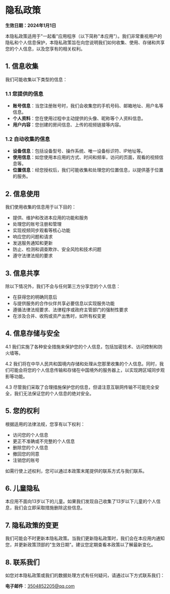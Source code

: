 # 隐私政策

**生效日期：2024年1月1日**

本隐私政策适用于"一起看"应用程序（以下简称"本应用"）。我们非常重视用户的隐私和个人信息保护，本隐私政策旨在向您说明我们如何收集、使用、存储和共享您的个人信息，以及您享有的相关权利。

## 1. 信息收集

我们可能收集以下类型的信息：

### 1.1 您提供的信息

- **账号信息**：当您注册账号时，我们会收集您的手机号码、邮箱地址、用户名等信息。
- **个人资料**：您在使用过程中主动提供的头像、昵称等个人资料信息。
- **用户内容**：您创建的房间信息、上传的视频链接等内容。

### 1.2 自动收集的信息

- **设备信息**：包括设备型号、操作系统、唯一设备标识符、IP地址等。
- **使用信息**：如您使用本应用的方式、时间和频率，访问的页面，观看的视频信息等。
- **位置信息**：经您授权后，我们可能收集和处理您的位置信息，以提供基于位置的服务。

## 2. 信息使用

我们使用收集的信息用于以下目的：

- 提供、维护和改进本应用的功能和服务
- 处理您的账号注册和管理
- 实现视频同步观看等核心功能
- 响应您的问题和请求
- 发送服务通知和更新
- 防止、检测和调查欺诈、安全风险和技术问题
- 遵守法律法规的要求

## 3. 信息共享

除以下情况外，我们不会与任何第三方分享您的个人信息：

- 在获得您的明确同意后
- 与提供服务的合作伙伴共享必要信息以实现服务功能
- 遵循法律法规要求、法律程序或政府主管部门的强制性要求
- 在涉及合并、收购或资产出售时，如所有权变更

## 4. 信息存储与安全

4.1 我们实施了各种安全措施来保护您的个人信息，包括加密技术、访问控制和防火墙等。

4.2 我们将在中华人民共和国境内存储和处理从您那里收集的个人信息。同时，我们可能会将您的个人信息传输和存储在中国境外的服务器上，以实现跨区域同步观影等功能。

4.3 尽管我们采取了合理措施保护您的信息，但请注意互联网传输不可能完全安全，我们无法保证您的个人信息的绝对安全。

## 5. 您的权利

根据适用的法律法规，您享有以下权利：

- 访问您的个人信息
- 更正不准确或不完整的个人信息
- 删除您的个人信息
- 撤回您的同意
- 注销您的账号

如需行使上述权利，您可以通过本政策末尾提供的联系方式与我们联系。

## 6. 儿童隐私

本应用不面向13岁以下的儿童。如果我们发现自己收集了13岁以下儿童的个人信息，我们会立即采取措施删除这些信息。

## 7. 隐私政策的变更

我们可能会不时更新本隐私政策。当我们更新隐私政策时，我们会在本应用内通知您，并更新政策顶部的"生效日期"。建议您定期查看本政策以了解最新变化。

## 8. 联系我们

如您对本隐私政策或我们的数据处理方式有任何疑问，请通过以下方式联系我们：

**电子邮件**：[3504852205@qq.com](mailto:3504852205@qq.com) 